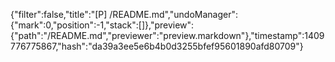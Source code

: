 {"filter":false,"title":"[P] /README.md","undoManager":{"mark":0,"position":-1,"stack":[]},"preview":{"path":"/README.md","previewer":"preview.markdown"},"timestamp":1409776775867,"hash":"da39a3ee5e6b4b0d3255bfef95601890afd80709"}